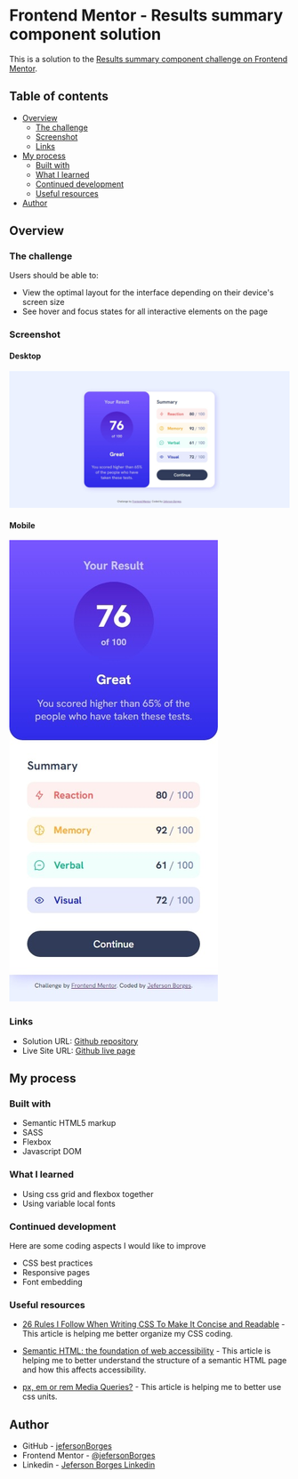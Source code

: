 # Frontend Mentor - Results summary component solution

This is a solution to the [Results summary component challenge on Frontend Mentor](https://www.frontendmentor.io/challenges/results-summary-component-CE_K6s0maV).

## Table of contents

- [Overview](#overview)
  - [The challenge](#the-challenge)
  - [Screenshot](#screenshot)
  - [Links](#links)
- [My process](#my-process)
  - [Built with](#built-with)
  - [What I learned](#what-i-learned)
  - [Continued development](#continued-development)
  - [Useful resources](#useful-resources)
- [Author](#author)

## Overview

### The challenge

Users should be able to:

- View the optimal layout for the interface depending on their device's screen size
- See hover and focus states for all interactive elements on the page

### Screenshot

#### Desktop

![Screenshot desktop](./design/screenshot-desktop.jpeg)

#### Mobile

![Screenshot mobile](./design/screenshot-mobile.jpeg)

### Links

- Solution URL: [Github repository](https://github.com/jefersonBorges/fem-results_summary_component)
- Live Site URL: [Github live page](https://jefersonborges.github.io/fem-results_summary_component/)

## My process

### Built with

- Semantic HTML5 markup
- SASS
- Flexbox
- Javascript DOM

### What I learned

- Using css grid and flexbox together
- Using variable local fonts

### Continued development

Here are some coding aspects I would like to improve

- CSS best practices
- Responsive pages
- Font embedding

### Useful resources

- [26 Rules I Follow When Writing CSS To Make It Concise and Readable](https://arbaouimehdi.medium.com/26-rules-i-follow-when-writing-css-to-make-it-concise-and-readable-b56547a345b4) - This article is helping me better organize my CSS coding.

- [Semantic HTML: the foundation of web accessibility](https://uxdesign.cc/semantic-html-the-foundation-of-web-accessibility-e5bbecad7c17) - This article is helping me to better understand the structure of a semantic HTML page and how this affects accessibility.

- [px, em or rem Media Queries?](https://zellwk.com/blog/media-query-units/) - This article is helping me to better use css units.

## Author

- GitHub - [jefersonBorges](https://github.com/jefersonBorges/jefersonBorges)
- Frontend Mentor - [@jefersonBorges](https://www.frontendmentor.io/profile/jefersonBorges)
- Linkedin - [Jeferson Borges Linkedin](https://www.linkedin.com/in/jeferson-borges-543b34229)
